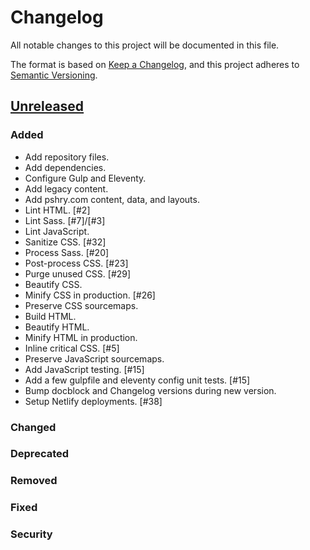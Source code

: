 # Changelog
All notable changes to this project will be documented in this file.

The format is based on [Keep a Changelog](changelog),
and this project adheres to [Semantic Versioning](semver).

## [Unreleased]

### Added
- Add repository files.
- Add dependencies.
- Configure Gulp and Eleventy.
- Add legacy content.
- Add pshry.com content, data, and layouts.
- Lint HTML. [#2]
- Lint Sass. [#7]/[#3]
- Lint JavaScript.
- Sanitize CSS. [#32]
- Process Sass. [#20]
- Post-process CSS. [#23]
- Purge unused CSS. [#29]
- Beautify CSS.
- Minify CSS in production. [#26]
- Preserve CSS sourcemaps.
- Build HTML.
- Beautify HTML.
- Minify HTML in production.
- Inline critical CSS. [#5]
- Preserve JavaScript sourcemaps.
- Add JavaScript testing. [#15]
- Add a few gulpfile and eleventy config unit tests. [#15]
- Bump docblock and Changelog versions during new version.
- Setup Netlify deployments. [#38]

### Changed

### Deprecated

### Removed

### Fixed

### Security

[changelog]: https://keepachangelog.com/en/1.0.0/
[semver]: https://semver.org/spec/v2.0.0.html
[unreleased]: https://github.com/paulshryock/paul-shryock/compare/HEAD..HEAD
